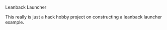 Leanback Launcher

This really is just a hack hobby project on constructing a leanback launcher example. 
